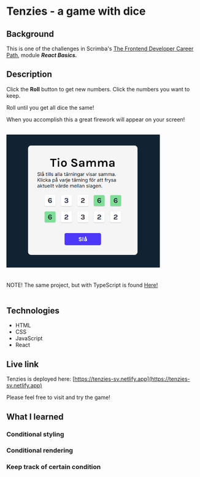 # Tenzies - a game with dice

## Background
This is one of the challenges in Scrimba's <a href="https://v2.scrimba.com/the-frontend-developer-career-path-c0j">The Frontend Developer Career Path</a>, module <em><strong>React Basics.</strong></em> 

## Description
Click the **Roll** button to get new numbers. Click the numbers you want to keep.

Roll until you get all dice the same!

When you accomplish this a great firework will appear on your screen!

<br/>
<img src="./tenzies-sv-big.png" alt="Screenshot of Tenzies game." width="400px"/>

<br/>
<br/>
<br/>
NOTE! The same project, but with TypeScript is found <a href="https://github.com/qserena/11-tenzies-sv-ts/">Here!</a> 
<br/>
<br/>

## Technologies
- HTML
- CSS
- JavaScript
- React

## Live link
Tenzies is deployed here:
[https://tenzies-sv.netlify.app](https://tenzies-sv.netlify.app)

Please feel free to visit and try the game!

## What I learned
### Conditional styling

### Conditional rendering

### Keep track of certain condition
